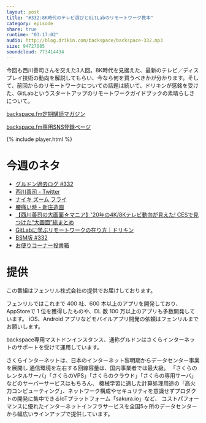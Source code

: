 ```yaml
---
layout: post
title: "#332:8K時代のテレビ選びとGitLabのリモートワーク教本"
category: episode
share: true
runtime: "03:17:02"
audio: http://blog.drikin.com/backspace/backspace-332.mp3
size: 94727085
soundcloud: 773414434
---
```


今回も西川善司さんを交えた3人回。8K時代を見据えた、最新のテレビ／ディスプレイ技術の動向を解説してもらい、今なら何を買うべきかが分かります。そして、前回からのリモートワークについての話題は続いて、ドリキンが感銘を受けた、GitLabというスタートアップのリモートワークガイドブックの素晴らしさについて。

[backspace.fm定期購読マガジン](https://note.mu/drikin/m/m55ec296b7655)

[backspace.fm専用SNS登録ページ](https://mstdn.guru/invite/3WVHpSMr)

{% include player.html %}

# 今週のネタ
* [グルドン過去ログ #332](https://rbtnn.github.io/mstdn-picker/?instance=mstdn.guru&since_id=103740130217943776&max_id=103741010342159945)
* [西川善司 - Twitter](https://twitter.com/zenjinishikawa)
* [ナイキ ズーム フライ](https://www.nike.com/jp/running/zoom-fly)
* [腰痛い時 - 新庄造園](https://youtu.be/X3m1pbF0BTA?t=954)
* [【西川善司の大画面☆マニア】'20年の4K/8Kテレビ動向が見えた! CESで見つけた“大画面”総まとめ](https://av.watch.impress.co.jp/docs/series/dg/1233818.html)
* [GitLabに学ぶリモートワークの在り方｜ドリキン](https://note.com/drikin/n/na2c9d3de913a)
* [BSM版 #332](https://note.com/backspacefm/n/n5fbb98e03158)
* [お便りコーナー投書箱](https://forms.gle/NDBngfLwc3jKbLEJ6)

# 提供

この番組はフェンリル株式会社の提供でお届けしております。

フェンリルではこれまで 400 社、600 本以上のアプリを開発しており、AppStoreで 1 位を獲得したものや、DL 数 100 万以上のアプリも多数開発しています。
iOS、Android アプリなどモバイルアプリ開発の依頼はフェンリルまでお願いします。

backspace専用マストドンインスタンス、通称グルドンはさくらインターネットのサポートを受けて運用しています。

さくらインターネットは、日本のインターネット黎明期からデータセンター事業を展開し
通信環境を左右する回線容量は、国内事業者では最大級。
「さくらのレンタルサーバ」「さくらのVPS」「さくらのクラウド」「さくらの専用サーバ」などのサーバーサービスはもちろん、
機械学習に適した計算処理用途の「高火力コンピューティング」、ネットワーク構成やセキュリティを意識せずプロダクトの開発に集中できるIoTプラットフォーム「sakura.io」など、
コストパフォーマンスに優れたインターネットインフラサービスを全国5ヶ所のデータセンターから幅広いラインアップで提供しています。

